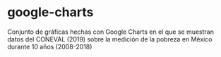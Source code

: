 # google-charts
Conjunto de gráficas hechas con Google Charts en el que se muestran datos del CONEVAL (2019) sobre la medición de la pobreza en México durante 10 años (2008-2018)
